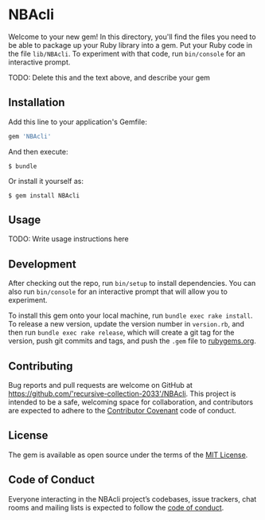# NBAcli

Welcome to your new gem! In this directory, you'll find the files you need to be able to package up your Ruby library into a gem. Put your Ruby code in the file `lib/NBAcli`. To experiment with that code, run `bin/console` for an interactive prompt.

TODO: Delete this and the text above, and describe your gem

## Installation

Add this line to your application's Gemfile:

```ruby
gem 'NBAcli'
```

And then execute:

    $ bundle

Or install it yourself as:

    $ gem install NBAcli

## Usage

TODO: Write usage instructions here

## Development

After checking out the repo, run `bin/setup` to install dependencies. You can also run `bin/console` for an interactive prompt that will allow you to experiment.

To install this gem onto your local machine, run `bundle exec rake install`. To release a new version, update the version number in `version.rb`, and then run `bundle exec rake release`, which will create a git tag for the version, push git commits and tags, and push the `.gem` file to [rubygems.org](https://rubygems.org).

## Contributing

Bug reports and pull requests are welcome on GitHub at https://github.com/'recursive-collection-2033'/NBAcli. This project is intended to be a safe, welcoming space for collaboration, and contributors are expected to adhere to the [Contributor Covenant](http://contributor-covenant.org) code of conduct.

## License

The gem is available as open source under the terms of the [MIT License](https://opensource.org/licenses/MIT).

## Code of Conduct

Everyone interacting in the NBAcli project’s codebases, issue trackers, chat rooms and mailing lists is expected to follow the [code of conduct](https://github.com/'recursive-collection-2033'/NBAcli/blob/master/CODE_OF_CONDUCT.md).
